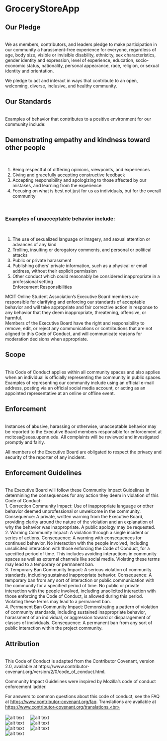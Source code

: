 # GroceryStoreApp
<h2>Our Pledge</h2><br>
We as members, contributors, and leaders pledge to make participation in our community a harassment-free experience for everyone, regardless of age, body size, visible or invisible disability, ethnicity, sex characteristics, gender identity and expression, level of experience, education, socio-economic status, nationality, personal appearance, race, religion, or sexual identity and orientation.<br>

We pledge to act and interact in ways that contribute to an open, welcoming, diverse, inclusive, and healthy community.<br>

<h2>Our Standards</h2><br>
Examples of behavior that contributes to a positive environment for our community include:

<h2>Demonstrating empathy and kindness toward other people</h2><br>
<ol>
  <li>Being respectful of differing opinions, viewpoints, and experiences</li>
<li>Giving and gracefully accepting constructive feedback</li>
<li>Accepting responsibility and apologizing to those affected by our mistakes, and learning from the experience</li>
<li>Focusing on what is best not just for us as individuals, but for the overall community</li></ol><br>
<h3>Examples of unacceptable behavior include:</h3><br>
<ol>
<li>The use of sexualized language or imagery, and sexual attention or advances of any kind</li>
<li>Trolling, insulting or derogatory comments, and personal or political attacks</li>
<li>Public or private harassment</li>
<li>Publishing others’ private information, such as a physical or email address, without their explicit permission</li>
<li>Other conduct which could reasonably be considered inappropriate in a professional setting</li>
Enforcement Responsibilities</li></ol>
MCIT Online Student Association’s Executive Board members are responsible for clarifying and enforcing our standards of acceptable behavior and will take appropriate and fair corrective action in response to any behavior that they deem inappropriate, threatening, offensive, or harmful.
<br>
Members of the Executive Board have the right and responsibility to remove, edit, or reject any communications or contributions that are not aligned to this Code of Conduct, and will communicate reasons for moderation decisions when appropriate.<br>

<h2>Scope</h2><br>
This Code of Conduct applies within all community spaces and also applies when an individual is officially representing the community in public spaces. Examples of representing our community include using an official e-mail address, posting via an official social media account, or acting as an appointed representative at an online or offline event.

<h2>Enforcement</h2><br>
Instances of abusive, harassing or otherwise, unacceptable behavior may be reported to the Executive Board members responsible for enforcement at mcitosa@seas.upenn.edu. All complaints will be reviewed and investigated promptly and fairly.

All members of the Executive Board are obligated to respect the privacy and security of the reporter of any incident.

<h2>Enforcement Guidelines</h2><br>
The Executive Board will follow these Community Impact Guidelines in determining the consequences for any action they deem in violation of this Code of Conduct:
<br>
1. Correction
Community Impact: Use of inappropriate language or other behavior deemed unprofessional or unwelcome in the community.
Consequence: A private, written warning from the Executive Board, providing clarity around the nature of the violation and an explanation of why the behavior was inappropriate. A public apology may be requested.
<br>
2. Warning
Community Impact: A violation through a single incident or series of actions.
Consequence: A warning with consequences for continued behavior. No interaction with the people involved, including unsolicited interaction with those enforcing the Code of Conduct, for a specified period of time. This includes avoiding interactions in community spaces as well as external channels like social media. Violating these terms may lead to a temporary or permanent ban.
<br>
3. Temporary Ban
Community Impact: A serious violation of community standards, including sustained inappropriate behavior.
Consequence: A temporary ban from any sort of interaction or public communication with the community for a specified period of time. No public or private interaction with the people involved, including unsolicited interaction with those enforcing the Code of Conduct, is allowed during this period. Violating these terms may lead to a permanent ban.
<br>
4. Permanent Ban
Community Impact: Demonstrating a pattern of violation of community standards, including sustained inappropriate behavior, harassment of an individual, or aggression toward or disparagement of classes of individuals.
Consequence: A permanent ban from any sort of public interaction within the project community.
<br>
<h2>Attribution</h2><br>
This Code of Conduct is adapted from the Contributor Covenant, version 2.0, available at https://www.contributor-covenant.org/version/2/0/code_of_conduct.html.

Community Impact Guidelines were inspired by Mozilla’s code of conduct enforcement ladder.

For answers to common questions about this code of conduct, see the FAQ at https://www.contributor-covenant.org/faq. Translations are available at https://www.contributor-covenant.org/translations.<br><br><br>
![alt text](https://github.com/maheshv18/GroceryStoreApp/blob/master/app/src/assets_img/register.JPG) &nbsp; &nbsp; ![alt text](https://github.com/maheshv18/GroceryStoreApp/blob/master/app/src/assets_img/Login.JPG)
<br>
![alt text](https://github.com/maheshv18/GroceryStoreApp/blob/master/app/src/assets_img/menu.JPG) &nbsp; &nbsp; ![alt text](https://github.com/maheshv18/GroceryStoreApp/blob/master/app/src/assets_img/menu1.JPG)
<br>
![alt text](https://github.com/maheshv18/GroceryStoreApp/blob/master/app/src/assets_img/checkout.JPG)  &nbsp; &nbsp;
![alt text](https://github.com/maheshv18/GroceryStoreApp/blob/master/app/src/assets_img/pay.JPG)
<br>
![alt text](https://github.com/maheshv18/GroceryStoreApp/blob/master/app/src/assets_img/delivery.JPG)
